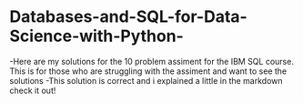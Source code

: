# Databases-and-SQL-for-Data-Science-with-Python-

-Here are my solutions for the 10 problem assiment for the IBM SQL course. This is for those who are struggling with the assiment and want to see the solutions 
-This solution is correct and i explained a little in the markdown check it out! 
